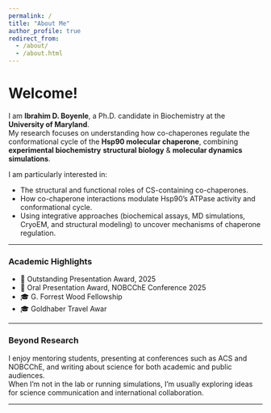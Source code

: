 ```yaml
---
permalink: /
title: "About Me"
author_profile: true
redirect_from: 
  - /about/
  - /about.html
---
```


Welcome!
========

I am **Ibrahim D. Boyenle**, a Ph.D. candidate in Biochemistry at the **University of Maryland**.  
My research focuses on understanding how co-chaperones regulate the conformational cycle of the **Hsp90 molecular chaperone**, combining **experimental biochemistry** **structural biology** & **molecular dynamics simulations**.

I am particularly interested in:
- The structural and functional roles of CS-containing co-chaperones.  
- How co-chaperone interactions modulate Hsp90’s ATPase activity and conformational cycle.  
- Using integrative approaches (biochemical assays, MD simulations, CryoEM, and structural modeling) to uncover mechanisms of chaperone regulation.

---

### Academic Highlights
- 🏅 Outstanding Presentation Award, 2025  
- 🏅 Oral Presentation Award, NOBCChE Conference 2025  
- 🎓 G. Forrest Wood Fellowship  
- 🎓 Goldhaber Travel Awar

---

### Beyond Research
I enjoy mentoring students, presenting at conferences such as ACS and NOBCChE, and writing about science for both academic and public audiences.  
When I’m not in the lab or running simulations, I’m usually exploring ideas for science communication and international collaboration.

---

